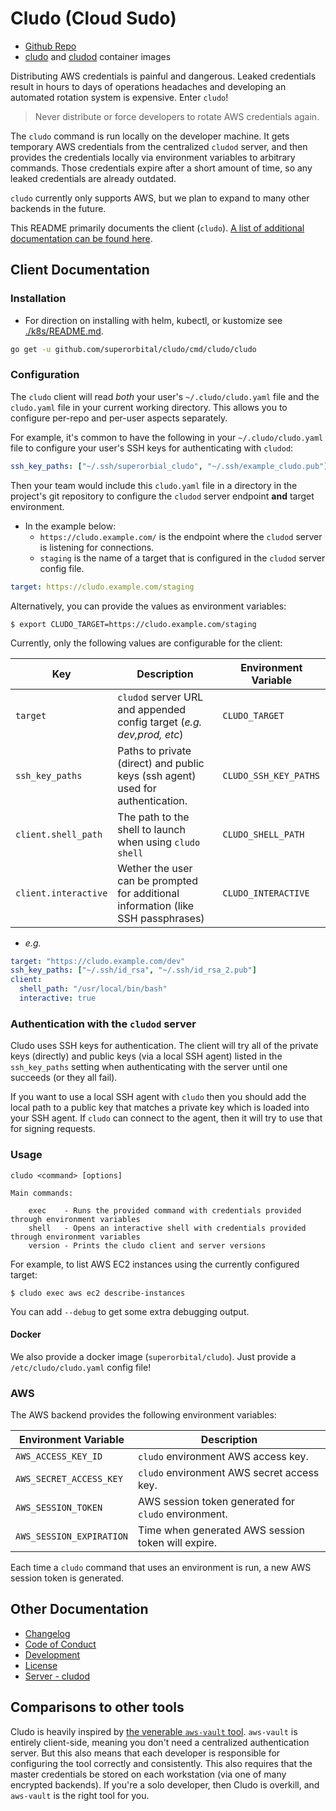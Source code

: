 # Cludo (Cloud Sudo)

* [Github Repo](https://github.com/superorbital/cludo)
* [cludo](https://hub.docker.com/r/superorbital/cludo) and  [cludod](https://hub.docker.com/r/superorbital/cludod) container images

Distributing AWS credentials is painful and dangerous. Leaked credentials result in hours to days of operations headaches and developing an automated rotation system is expensive. Enter `cludo`!

> Never distribute or force developers to rotate AWS credentials again.

The `cludo` command is run locally on the developer machine. It gets temporary AWS credentials from the centralized `cludod` server, and then provides the credentials locally via environment variables to arbitrary commands. Those credentials expire after a short amount of time, so any leaked credentials are already outdated.

`cludo` currently only supports AWS, but we plan to expand to many other backends in the future.

This README primarily documents the client (`cludo`). [A list of additional documentation can be found here](#other-documentation).

## Client Documentation

### Installation

* For direction on installing with helm, kubectl, or kustomize see [./k8s/README.md](./k8s/README.md).

``` bash
go get -u github.com/superorbital/cludo/cmd/cludo/cludo
```

### Configuration

The `cludo` client will read _both_ your user's `~/.cludo/cludo.yaml` file and the `cludo.yaml` file in your current working directory.  This allows you to configure per-repo and per-user aspects separately.

For example, it's common to have the following in your `~/.cludo/cludo.yaml` file to configure your user's SSH keys for authenticating with `cludod`:

``` yaml
ssh_key_paths: ["~/.ssh/superorbial_cludo", "~/.ssh/example_cludo.pub"]
```

Then your team would include this `cludo.yaml` file in a directory in the project's git
repository to configure the `cludod` server endpoint **and** target environment.

* In the example below:
  * `https://cludo.example.com/` is the endpoint where the `cludod` server is listening for connections.
  * `staging` is the name of a target that is configured in the `cludod` server config file.

``` yaml
target: https://cludo.example.com/staging
```

Alternatively, you can provide the values as environment variables:

``` console
$ export CLUDO_TARGET=https://cludo.example.com/staging
```

Currently, only the following values are configurable for the client:

Key             |  Description                                        | Environment Variable
---------       |  -----------                                        | --------------------
`target`        |  `cludod` server URL and appended config target (_e.g. dev,prod, etc_)  | `CLUDO_TARGET`
`ssh_key_paths` |  Paths to private (direct) and public keys (ssh agent) used for authentication. | `CLUDO_SSH_KEY_PATHS`
`client.shell_path` | The path to the shell to launch when using `cludo shell` | `CLUDO_SHELL_PATH`
`client.interactive` | Wether the user can be prompted for additional information (like SSH passphrases) | `CLUDO_INTERACTIVE`

* _e.g._

```yaml
target: "https://cludo.example.com/dev"
ssh_key_paths: ["~/.ssh/id_rsa", "~/.ssh/id_rsa_2.pub"]
client:
  shell_path: "/usr/local/bin/bash"
  interactive: true
```

### Authentication with the `cludod` server

Cludo uses SSH keys for authentication. The client will try all of the private keys (directly) and public keys (via a local SSH agent) listed in the `ssh_key_paths` setting when authenticating with the server until one succeeds (or they all fail).

If you want to use a local SSH agent with `cludo` then you should add the local path to a public key that matches a private key which is loaded into your SSH agent. If `cludo` can connect to the agent, then it will try to use that for signing requests.

### Usage

```
cludo <command> [options]

Main commands:

    exec    - Runs the provided command with credentials provided through environment variables
    shell   - Opens an interactive shell with credentials provided through environment variables
    version - Prints the cludo client and server versions
```

For example, to list AWS EC2 instances using the currently configured target:

``` console
$ cludo exec aws ec2 describe-instances
```

You can add `--debug` to get some extra debugging output.

#### Docker

We also provide a docker image (`superorbital/cludo`). Just provide a `/etc/cludo/cludo.yaml` config file!

### AWS

The AWS backend provides the following environment variables:

Environment Variable | Description
-------------------- | -----------
`AWS_ACCESS_KEY_ID` | `cludo` environment AWS access key.
`AWS_SECRET_ACCESS_KEY` | `cludo` environment AWS secret access key.
`AWS_SESSION_TOKEN` | AWS session token generated for `cludo` environment.
`AWS_SESSION_EXPIRATION` | Time when generated AWS session token will expire.

Each time a `cludo` command that uses an environment is run, a new AWS session token is generated.

## Other Documentation

* [Changelog](./CHANGELOG.md)
* [Code of Conduct](./CODE_OF_CONDUCT.md)
* [Development](./DEVELOPMENT.md)
* [License](./LICENSE)
* [Server - cludod](./SERVER.md)

## Comparisons to other tools

Cludo is heavily inspired by [the venerable `aws-vault` tool](https://github.com/99designs/aws-vault).  `aws-vault` is entirely client-side, meaning you don't need a centralized authentication server.  But this also means that each developer is responsible for configuring the tool correctly and consistently.  This also requires that the master credentials be stored on each workstation (via one of many encrypted backends).  If you're a solo developer, then Cludo is overkill, and `aws-vault` is the right tool for you.
